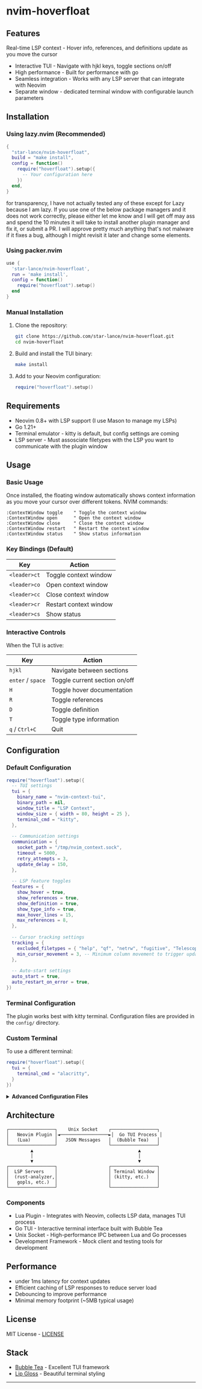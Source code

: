 # nvim-hoverfloat

## Features

Real-time LSP context - Hover info, references, and definitions update as you move the cursor
- Interactive TUI - Navigate with hjkl keys, toggle sections on/off
- High performance - Built for performance with go
- Seamless integration - Works with any LSP server that can integrate with Neovim
- Separate window - dedicated terminal window with configurable launch parameters
## Installation

### Using lazy.nvim (Recommended)

```lua
{
  "star-lance/nvim-hoverfloat",
  build = "make install",
  config = function()
    require("hoverfloat").setup({
      -- Your configuration here
    })
  end,
}

```
for transparency, I have not actually tested any of these except for Lazy
because I am lazy. If you use one of the below package managers and it does
not work correctly, please either let me know and I will get off may ass
and spend the 10 minutes it will take to install another plugin manager and
fix it, or submit a PR. I will approve pretty much anything that's not malware
if it fixes a bug, although I might revisit it later and change some elements.

### Using packer.nvim

```lua
use {
  'star-lance/nvim-hoverfloat',
  run = 'make install',
  config = function()
    require("hoverfloat").setup()
  end
}
```

### Manual Installation

1. Clone the repository:
   ```bash
   git clone https://github.com/star-lance/nvim-hoverfloat.git
   cd nvim-hoverfloat
   ```

2. Build and install the TUI binary:
   ```bash
   make install
   ```

3. Add to your Neovim configuration:
   ```lua
   require("hoverfloat").setup()
   ```

## Requirements

- Neovim 0.8+ with LSP support (I use Mason to manage my LSPs)
- Go 1.21+
- Terminal emulator - kitty is default, but config settings are coming
- LSP server - Must assosciate filetypes with the LSP you want to communicate
    with the plugin window

## Usage

### Basic Usage

Once installed, the floating window automatically shows context information
as you move your cursor over different tokens. NVIM commands:

```vim
:ContextWindow toggle    " Toggle the context window
:ContextWindow open      " Open the context window  
:ContextWindow close     " Close the context window
:ContextWindow restart   " Restart the context window
:ContextWindow status    " Show status information
```

### Key Bindings (Default)

| Key | Action |
|-----|--------|
| `<leader>ct` | Toggle context window |
| `<leader>co` | Open context window |
| `<leader>cc` | Close context window |
| `<leader>cr` | Restart context window |
| `<leader>cs` | Show status |

### Interactive Controls

When the TUI is active:

| Key | Action |
|-----|--------|
| `hjkl` | Navigate between sections |
| `enter` / `space` | Toggle current section on/off |
| `H` | Toggle hover documentation |
| `R` | Toggle references |
| `D` | Toggle definition |
| `T` | Toggle type information |
| `q` / `Ctrl+C` | Quit |

## Configuration

### Default Configuration

```lua
require("hoverfloat").setup({
  -- TUI settings
  tui = {
    binary_name = "nvim-context-tui",
    binary_path = nil,
    window_title = "LSP Context",
    window_size = { width = 80, height = 25 },
    terminal_cmd = "kitty",
  },
 
  -- Communication settings
  communication = {
    socket_path = "/tmp/nvim_context.sock",
    timeout = 5000,
    retry_attempts = 3,
    update_delay = 150,
  },
 
  -- LSP feature toggles
  features = {
    show_hover = true,
    show_references = true,
    show_definition = true,
    show_type_info = true,
    max_hover_lines = 15,
    max_references = 8,
  },
 
  -- Cursor tracking settings
  tracking = {
    excluded_filetypes = { "help", "qf", "netrw", "fugitive", "TelescopePrompt" },
    min_cursor_movement = 3, -- Minimum column movement to trigger update
  },
 
  -- Auto-start settings
  auto_start = true,
  auto_restart_on_error = true,
})
```

### Terminal Configuration

The plugin works best with kitty terminal. Configuration files are provided in the `config/` directory.

### Custom Terminal

To use a different terminal:

```lua
require("hoverfloat").setup({
  tui = {
    terminal_cmd = "alacritty",
  }
})
```

<details>
<summary><strong>Advanced Configuration Files</strong></summary>

The plugin includes several configuration files in the `config/` directory for advanced customization:

#### Kitty Terminal Configuration (`config/kitty_context.conf`)

Optimized terminal settings for the LSP context window:

```bash
# Use with: kitty --config=config/kitty_context.conf -e nvim-context-tui
font_family      JetBrains Mono
font_size        11.0
initial_window_width  80c
initial_window_height 25c
background            #1a1b26
foreground            #c0caf5
# ... additional color and performance settings
```

Key features:
- Tokyo Night color scheme matching Neovim
- Optimized font rendering with JetBrains Mono
- Disabled unnecessary features for better performance
- Proper window sizing and positioning

#### Hyprland Window Manager Rules (`config/hyprland_rules.conf`)

Window management rules for Hyprland users:

```bash
# Add to ~/.config/hypr/hyprland.conf
windowrule = float, ^(lsp-context)$
windowrule = pin, ^(lsp-context)$
windowrule = size 640 600, ^(lsp-context)$
windowrule = move 1280 100, ^(lsp-context)$
```

Features:
- Floating window behavior
- Automatic positioning and sizing
- Multi-monitor support
- Special workspace integration
- Focus management to avoid interrupting coding

#### TUI Appearance Configuration (`config/aesthetics.conf`)

Advanced styling and theming options:

```ini
[colors.background]
primary    = "#020617"    # Main TUI background
secondary  = "#0f172a"    # Section backgrounds
accent     = "#64748b"    # Header/footer backgrounds

[colors.accent]
blue   = "#7aa2f7"       # Headers, titles
green  = "#9ece6a"       # Success states
yellow = "#e0af68"       # Warnings, emphasis

[formatting.sections]
consistent_backgrounds = true
full_width_backgrounds = true
border_style = "bottom_only"

[markdown]
use_glamour = true
theme = "dark"
code_highlighting = true
```

Configuration sections:
- **Colors**: Background, foreground, accent, and semantic colors
- **Formatting**: Text styles, section layouts, code highlighting
- **Layout**: Spacing, dimensions, and positioning
- **Markdown**: Rendering options for documentation
- **Accessibility**: High contrast and focus indicators
- **Debug**: Development and troubleshooting options

#### Usage

To use these configurations:

1. **Kitty**: Reference the config when starting the context window
2. **Hyprland**: Include rules in your Hyprland configuration
3. **Aesthetics**: The TUI automatically loads styling from `config/aesthetics.conf`

</details>

## Architecture

```
┌─────────────────┐    Unix Socket    ┌─────────────────┐
│   Neovim Plugin │◄──────────────────►│  Go TUI Process │
│   (Lua)         │   JSON Messages   │  (Bubble Tea)   │
└─────────────────┘                   └─────────────────┘
         ▲                                       ▲
         │                                       │
         ▼                                       ▼
┌─────────────────┐                   ┌─────────────────┐
│  LSP Servers    │                   │ Terminal Window │
│  (rust-analyzer,│                   │ (kitty, etc.)   │
│   gopls, etc.)  │                   │                 │
└─────────────────┘                   └─────────────────┘
```

### Components

- Lua Plugin - Integrates with Neovim, collects LSP data, manages TUI process
- Go TUI - Interactive terminal interface built with Bubble Tea
- Unix Socket - High-performance IPC between Lua and Go processes
- Development Framework - Mock client and testing tools for development

## Performance

- under 1ms latency for context updates
- Efficient caching of LSP responses to reduce server load  
- Debouncing to improve performance
- Minimal memory footprint (~5MB typical usage)

## License

MIT License - [LICENSE](LICENSE)

## Stack

- [Bubble Tea](https://github.com/charmbracelet/bubbletea) - Excellent TUI framework
- [Lip Gloss](https://github.com/charmbracelet/lipgloss) - Beautiful terminal styling
---

